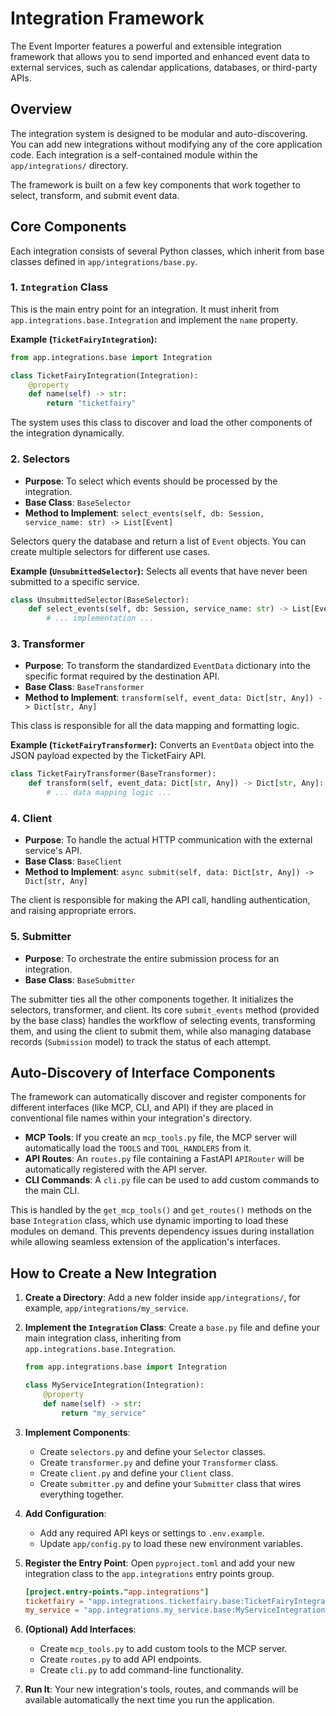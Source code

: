 # Integration Framework

The Event Importer features a powerful and extensible integration framework that allows you to send imported and enhanced event data to external services, such as calendar applications, databases, or third-party APIs.

## Overview

The integration system is designed to be modular and auto-discovering. You can add new integrations without modifying any of the core application code. Each integration is a self-contained module within the `app/integrations/` directory.

The framework is built on a few key components that work together to select, transform, and submit event data.

## Core Components

Each integration consists of several Python classes, which inherit from base classes defined in `app/integrations/base.py`.

### 1. `Integration` Class

This is the main entry point for an integration. It must inherit from `app.integrations.base.Integration` and implement the `name` property.

**Example (`TicketFairyIntegration`):**

```python
from app.integrations.base import Integration

class TicketFairyIntegration(Integration):
    @property
    def name(self) -> str:
        return "ticketfairy"
```

The system uses this class to discover and load the other components of the integration dynamically.

### 2. Selectors

- **Purpose**: To select which events should be processed by the integration.
- **Base Class**: `BaseSelector`
- **Method to Implement**: `select_events(self, db: Session, service_name: str) -> List[Event]`

Selectors query the database and return a list of `Event` objects. You can create multiple selectors for different use cases.

**Example (`UnsubmittedSelector`):**
Selects all events that have never been submitted to a specific service.

```python
class UnsubmittedSelector(BaseSelector):
    def select_events(self, db: Session, service_name: str) -> List[Event]:
        # ... implementation ...
```

### 3. Transformer

- **Purpose**: To transform the standardized `EventData` dictionary into the specific format required by the destination API.
- **Base Class**: `BaseTransformer`
- **Method to Implement**: `transform(self, event_data: Dict[str, Any]) -> Dict[str, Any]`

This class is responsible for all the data mapping and formatting logic.

**Example (`TicketFairyTransformer`):**
Converts an `EventData` object into the JSON payload expected by the TicketFairy API.

```python
class TicketFairyTransformer(BaseTransformer):
    def transform(self, event_data: Dict[str, Any]) -> Dict[str, Any]:
        # ... data mapping logic ...
```

### 4. Client

- **Purpose**: To handle the actual HTTP communication with the external service's API.
- **Base Class**: `BaseClient`
- **Method to Implement**: `async submit(self, data: Dict[str, Any]) -> Dict[str, Any]`

The client is responsible for making the API call, handling authentication, and raising appropriate errors.

### 5. Submitter

- **Purpose**: To orchestrate the entire submission process for an integration.
- **Base Class**: `BaseSubmitter`

The submitter ties all the other components together. It initializes the selectors, transformer, and client. Its core `submit_events` method (provided by the base class) handles the workflow of selecting events, transforming them, and using the client to submit them, while also managing database records (`Submission` model) to track the status of each attempt.

## Auto-Discovery of Interface Components

The framework can automatically discover and register components for different interfaces (like MCP, CLI, and API) if they are placed in conventional file names within your integration's directory.

- **MCP Tools**: If you create an `mcp_tools.py` file, the MCP server will automatically load the `TOOLS` and `TOOL_HANDLERS` from it.
- **API Routes**: An `routes.py` file containing a FastAPI `APIRouter` will be automatically registered with the API server.
- **CLI Commands**: A `cli.py` file can be used to add custom commands to the main CLI.

This is handled by the `get_mcp_tools()` and `get_routes()` methods on the base `Integration` class, which use dynamic importing to load these modules on demand. This prevents dependency issues during installation while allowing seamless extension of the application's interfaces.

## How to Create a New Integration

1. **Create a Directory**: Add a new folder inside `app/integrations/`, for example, `app/integrations/my_service`.

2. **Implement the `Integration` Class**: Create a `base.py` file and define your main integration class, inheriting from `app.integrations.base.Integration`.

    ```python
    from app.integrations.base import Integration

    class MyServiceIntegration(Integration):
        @property
        def name(self) -> str:
            return "my_service"
    ```

3. **Implement Components**:
    - Create `selectors.py` and define your `Selector` classes.
    - Create `transformer.py` and define your `Transformer` class.
    - Create `client.py` and define your `Client` class.
    - Create `submitter.py` and define your `Submitter` class that wires everything together.

4. **Add Configuration**:
    - Add any required API keys or settings to `.env.example`.
    - Update `app/config.py` to load these new environment variables.

5. **Register the Entry Point**: Open `pyproject.toml` and add your new integration class to the `app.integrations` entry points group.

    ```toml
    [project.entry-points."app.integrations"]
    ticketfairy = "app.integrations.ticketfairy.base:TicketFairyIntegration"
    my_service = "app.integrations.my_service.base:MyServiceIntegration"
    ```

6. **(Optional) Add Interfaces**:
    - Create `mcp_tools.py` to add custom tools to the MCP server.
    - Create `routes.py` to add API endpoints.
    - Create `cli.py` to add command-line functionality.

7. **Run It**: Your new integration's tools, routes, and commands will be available automatically the next time you run the application.
